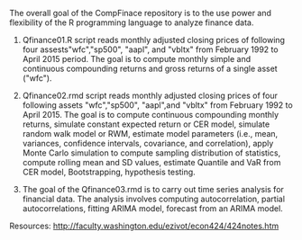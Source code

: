 The overall goal of the CompFinace repository is to the use power and flexibility of the R programming language to analyze finance data.

1. Qfinance01.R script reads monthly adjusted closing prices of following four assests"wfc","sp500", "aapl", and "vbltx" from February 1992 to April 2015 period. The goal is to compute monthly simple and continuous compounding returns and gross returns of a single asset ("wfc").

2. Qfinance02.rmd script reads monthly adjusted closing prices of four following assets "wfc","sp500", "aapl",and "vbltx" from February 1992 to April 2015. The goal is to compute continuous compounding monthly returns, simulate constant expected return or CER model, simulate random walk model or RWM, estimate model parameters (i.e., mean, variances, confidence intervals, covariance, and correlation), apply Monte Carlo simulation to compute sampling distribution of statistics, compute rolling mean and SD values, estimate Quantile and VaR from CER model, Bootstrapping, hypothesis testing.

3. The goal of the Qfinance03.rmd is to carry out time series analysis for financial data. The analysis involves computing autocorrelation, partial autocorrelations, fitting ARIMA model, forecast from an ARIMA model.


Resources: http://faculty.washington.edu/ezivot/econ424/424notes.htm

